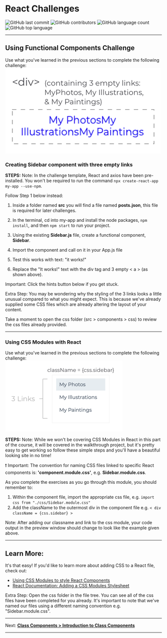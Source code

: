 # React Challenges

![GitHub last commit](https://img.shields.io/github/last-commit/JoyZadan/react-challenges?color=fuschia&style=for-the-badge)
![GitHub contributors](https://img.shields.io/github/contributors/JoyZadan/react-challenges?color=purple&style=for-the-badge)
![GitHub language count](https://img.shields.io/github/languages/count/JoyZadan/react-challenges?color=blue&style=for-the-badge)
![GitHub top language](https://img.shields.io/github/languages/top/JoyZadan/react-challenges?color=yellow&style=for-the-badge)

---
## Using Functional Components Challenge
Use what you've learned in the previous sections to complete the following challenge:</br>
![challenge](./documentation/using-functional-components-challenge.png)

### Creating Sidebar component with three empty links
**STEPS:**
Note: In the challenge template, React and axios have been pre-installed. You won't be required to run the command
`npx create-react-app my-app --use-npm`.

Follow Step 1 below instead:
1. Inside a folder named **src** you will find a file named **posts.json**, this file is required for later challenges.

2. In the terminal, cd into my-app and install the node packages, `npm install`, and then `npm start` to run your project.

3. Using the existing **Sidebar.js** file, create a functional component, **Sidebar**.
4. Import the component and call on it in your App.js file
5. Test this works with text: "it works!"
6. Replace the "It works!" text with the div tag and 3 empty < a > (as shown above).

Important: Click the hints button below if you get stuck.

Extra Step: You may be wondering why the styling of the 3 links looks a little unusual compared to what you might expect. This is because we've already supplied some CSS files which are already altering the layout of your content.

Take a moment to open the css folder (src > components > css) to review the css files already provided.

---
### Using CSS Modules with React
Use what you've learned in the previous sections to complete the following challenge:<br/>
![css modules with react](./documentation/using-css-modules-wth-react-challenge.png)

**STEPS:**
Note: While we won't be covering CSS Modules in React in this part of the course, it will be covered in the walkthrough project, but it's pretty easy to get working so follow these simple steps and you'll have a beautiful looking site in no time!

❗ Important: The convention for naming CSS files linked to specific React components is: **'component.module.css'**, e.g. **Sidebar.module.css**.

As you complete the exercises as you go through this module, you should remember to:
1. Within the component file, import the appropriate css file, e.g. `import css from "./css/Sidebar.module.css"`
2. Add the className to the outermost div in the component file e.g. `< div className = {css.sidebar} >`

Note: After adding our classname and link to the css module, your code output in the preview window should change to look like the example given above.

---
## Learn More:
It's that easy! If you'd like to learn more about adding CSS to a React file, check out:

* [Using CSS Modules to style React Components](https://medium.com/@ralph1786/using-css-modules-in-react-app-c2079eadbb87)
* [React Documentation: Adding a CSS Modules Stylesheet](https://create-react-app.dev/docs/adding-a-css-modules-stylesheet/)

Extra Step: Open the css folder in the file tree. You can see all of the css files have been completed for you already. It's important to note that we've named our files using a different naming convention e.g. "Sidebar.module.css".

---
Next: [**Class Components > Introduction to Class Components**](https://github.com/JoyZadan/ci-react-core-react-components)

---
